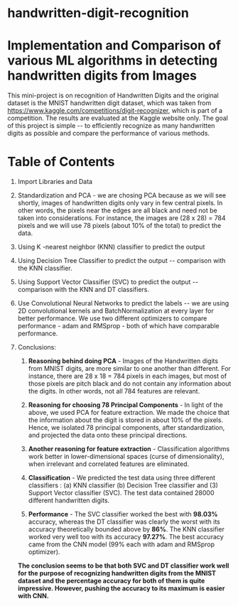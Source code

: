 # handwritten-digit-recognition
# Implementation and Comparison of various ML algorithms in detecting handwritten digits from Images

This mini-project is on recognition of Handwritten Digits and the original dataset is the MNIST handwritten digit dataset, which was taken from https://www.kaggle.com/competitions/digit-recognizer, which is part of a competition. The results are evaluated at the Kaggle website only. The goal of this project is simple -- to efficiently recognize as many handwritten digits as possible and compare the performance of various methods.

# Table of Contents

1. Import Libraries and Data

2. Standardization and PCA - we are chosing PCA because as we will see shortly, images of handwritten digits only vary in few central pixels. In other words, the pixels near the edges are all black and need not be taken into considerations. For instance, the images are (28 x 28) = 784 pixels and we will use 78 pixels (about 10% of the total) to predict the data.

3. Using K -nearest neighbor (KNN) classifier to predict the output

4. Using Decision Tree Classifier to predict the output -- comparison with the KNN classifier.

5. Using Support Vector Classifier (SVC) to predict the output -- comparison with the KNN and DT classifiers.

6. Use Convolutional Neural Networks to predict the labels -- we are using 2D convolutional kernels and BatchNormalization at every layer for better performance. We use two different optimizers to compare performance - adam and RMSprop - both of which have comparable performance. 

8. Conclusions:
   1. **Reasoning behind doing PCA** - Images of the Handwritten digits from MNIST digits, are more similar to one another than different. For instance, there are 28 x 18 = 784 pixels in each images, but most of those pixels are pitch black and do not contain any information about the digits. In other words, not all 784 features are relevant. 

   2. **Reasoning for choosing 78 Principal Components** - In light of the above, we used PCA for feature extraction. We made the choice that the information about the digit is stored in about 10% of the pixels. Hence, we isolated 78 principal components, after standardization, and projected the data onto these principal directions. 

   3. **Another reasoning for feature extraction** - Classification algorithms work better in lower-dimensional spaces (curse of dimensionality), when irrelevant and correlated features are eliminated. 

   4. **Classification** - We predicted the test data using three different classifiers : (a) KNN classifier (b) Decision Tree classifier and (3) Support Vector classifier (SVC). The test data contained 28000 different handwritten digits. 

   5. **Performance** - The SVC classifier worked the best with **98.03%** accuracy, whereas the DT classifier was clearly the worst with its accuracy theoretically bounded above by **86%**. The KNN classifier worked very well too with its accuracy **97.27%**. The best accuracy came from the CNN model (99% each with adam and RMSprop optimizer). 

   **The conclusion seems to be that both SVC and DT classifier work well for the purpose of recognizing handwritten digits from the MNIST dataset and the percentage accuracy for both of them is quite impressive. However, pushing the accuracy to its maximum is easier with CNN.**
 
